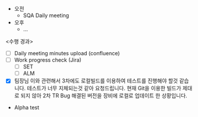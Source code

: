 - 오전
	- SQA Daily meeting
- 오후
	- ...

<수행 경과>
- [ ] Daily meeting minutes upload (confluence)
- [ ] Work progress check (Jira)
	- [ ] SET
	- [ ] ALM

- [x] 팀장님 이와 관련해서 3차에도 로컬빌드를 이용하여 테스트를 진행해야 할것 같습니다. 테스트가 너무 지체되는것 같아 요청드립니다. 현재 Git을 이용한 빌드가 제대로 되지 않아 2차 TR Bug 해결된 버전을 장비에 로컬로 업데이트 한 상황입니다.

- Alpha test